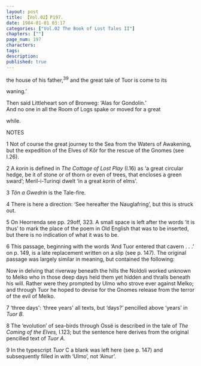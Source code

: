 ```yaml
---
layout: post
title: 【Vol.02】P197.
date: 1984-01-01 03:17
categories: ["Vol.02 The Book of Lost Tales II"]
chapters: [""]
page_num: 197
characters: 
tags: 
description: 
published: true
---
```


<p style="text-indent: 0;">
the house of his father,<SUP>39</SUP> and the great tale of Tuor is come to its
</p>

waning.’

Then said Littleheart son of Bronweg: ‘Alas for Gondolin.’<BR>And no one in all the Room of Logs spake or moved for a great

while.

NOTES

1     Not of course the great journey to the Sea from the Waters of Awakening, but the expedition of the Elves of Kôr for the rescue of the Gnomes (see I.26).

2   A <I>korin</I> is defined in <I>The Cottage of Lost Play</I> (I.16) as ‘a great circular hedge, be it of stone or of thorn or even of trees, that encloses a green sward’; Meril-i-Turinqi dwelt ‘in a great <I>korin</I> of elms'.

3   <I>Tôn a Gwedrin</I> is the Tale-fire.

4   There is here a direction: ‘See hereafter the Nauglafring’, but this is struck out.

5   On Heorrenda see pp. 29off, 323. A small space is left after the words ‘it is thus’ to mark the place of the poem in Old English that was to be inserted, but there is no indication of what it was to be.

6   This passage, beginning with the words ‘And Tuor entered that cavern . . .’ on p. 149, is a late replacement written on a slip (see p. 147). The original passage was largely similar in meaning, but contained the following:

Now in delving that riverway beneath the hills the Noldoli worked unknown to Melko who in those deep days held them yet hidden and thralls beneath his will. Rather were they prompted by Ulmo who strove ever against Melko; and through Tuor he hoped to devise for the Gnomes release from the terror of the evil of Melko.

7   ‘three days': ‘three years' all texts, but ‘days?’ pencilled above ‘years' in <I>Tuor B</I>.

8   The ‘evolution’ of sea-birds through Ossë is described in the tale of <I>The Coming of the Elves,</I> I.123; but the sentence here derives from the original pencilled text of <I>Tuor A</I>.

9   In the typescript <I>Tuor</I> C a blank was left here (see p. 147) and subsequently filled in with ‘Ulmo’, not ‘Ainur’.

